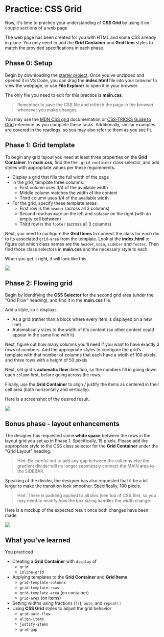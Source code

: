 # Practice: CSS Grid

Now, it's time to practice your understanding of **CSS Grid** by using it on
couple sections of a web page.

The web page has been created for you with HTML and some CSS already in place.
You only need to add the **Grid Container** and **Grid Item** styles to match 
the provided specifications in each phase.

## Phase 0: Setup

Begin by downloading the [starter project]. Once you've unzipped and opened it
in VS Code, you can drag the __index.html__ file into your browser to view the
webpage, or use **File Explorer** to open it in your browser. 

The only file you need to edit for this practice is __main.css__.

> Remember to save the CSS file and refresh the page in the browser whenever you
> make changes.

You may use the [MDN CSS grid] documentation or [CSS-TRICKS Guide to Grid] 
reference as you complete these tasks. Additionally, similar examples are 
covered in the readings, so you may also refer to them as you see fit.

## Phase 1: Grid template

To begin any grid layout you need at least three properties on the **Grid 
Container**. In __main.css__, find the the `.grid-container` class selector, and 
add styles with appropriate values per these requirements.

* Display a grid that fills the full width of the page
* In the grid, template three columns:
  * First column uses 3/4 of the available width
  * Middle column matches the width of the content
  * Third column uses 1/4 of the available width
* For the grid, specify these template areas:
  * First row is the `header` (across all 3 columns)
  * Second row has `main` on the left and `sidebar` on the right 
    (with an empty cell between)
  * Third row is the `footer` (across all 3 columns)

Next, you need to configure the **Grid Items** to connect the class for each
div to its associated `grid-area` from the template. Look at the __index.html__
to figure out which class names are the `header`, `main`, `sidebar` and 
`footer`. Then find those class selectors in __main.css__ and the necessary
style to each.

When you get it right, it will look like this.

<img src="https://appacademy-open-assets.s3-us-west-1.amazonaws.com/Modular-Curriculum/content/week-07/practice-css-grid/grid-template.png" />

## Phase 2: Flowing grid

Begin by identifying the **CSS Selector** for the second grid area (under the
"Grid Flow" heading), and find it in the __main.css__ file.

Add a style, so it displays
* As a grid (rather than a block where every item is displayed on a new line)
* Automatically sizes to the width of it's content (so other content could
appear in the same line with it).

Next, figure out how many columns you'll need if you want to have exactly 3 rows
of numbers. Add the appropriate styles to configure the grid's template with
that number of columns that each have a width of 100 pixels, and three rows with 
a height of 50 pixels.

Next, set grid's **automatic flow** direction, so the numbers fill in going down 
each `column` first, before going across the rows.

Finally, use the **Grid Container** to align / justify the items as centered 
in their cell area (both horizontally and vertically).

Here is a screenshot of the desired result.

<img src="https://appacademy-open-assets.s3-us-west-1.amazonaws.com/Modular-Curriculum/content/week-07/practice-css-grid/grid-flow.png" />

## Bonus phase - layout enhancements

The designer has requested some **white space** between the rows in the layout 
grid you set up in Phase 1. Specifically, 15 pixels. Please add the appropriate
style to the CSS class selector for the **Grid Container** under the 
"Grid Layout" heading.

> Hint: Be careful not to add any gap between the columns else the gradient
> divider will no longer seamlessly connect the MAIN area to the SIDEBAR.

Speaking of the divider, the designer has also requested that it be a bit 
larger to make the transition look smoother. Specifically, 100 pixels.

> Hint: There is padding applied to all divs (see top of CSS file), so you
> may need to modify how the box sizing handles the width change.

Here is a mockup of the expected result once both changes have been made.

<img src="https://appacademy-open-assets.s3-us-west-1.amazonaws.com/Modular-Curriculum/content/week-07/practice-css-grid/grid-layout-enhanced.png" />

## What you've learned

You practiced

* Creating a **Grid Container** with `display` of
  * `grid`
  * `inline-grid`
* Applying templates to the **Grid Container** and **Grid Items**
  * `grid-template-columns`
  * `grid-template-rows`
  * `grid-template-area` (on container)
  * `grid-area` (on items)
* Setting widths using fractions (`fr`), `auto`, and `repeat()`
* Using **CSS Grid** styles to adjust the grid behavior
  * `grid-auto-flow`
  * `align-items`
  * `justify-items`
  * `grid-gap`


[starter project]: https://github.com/appacademy-starters/practice-css-grid
[MDN CSS Grid]: https://developer.mozilla.org/en-US/docs/Web/CSS/CSS_Grid_Layout
[CSS-TRICKS Guide to Grid]: https://css-tricks.com/snippets/css/complete-guide-grid/
